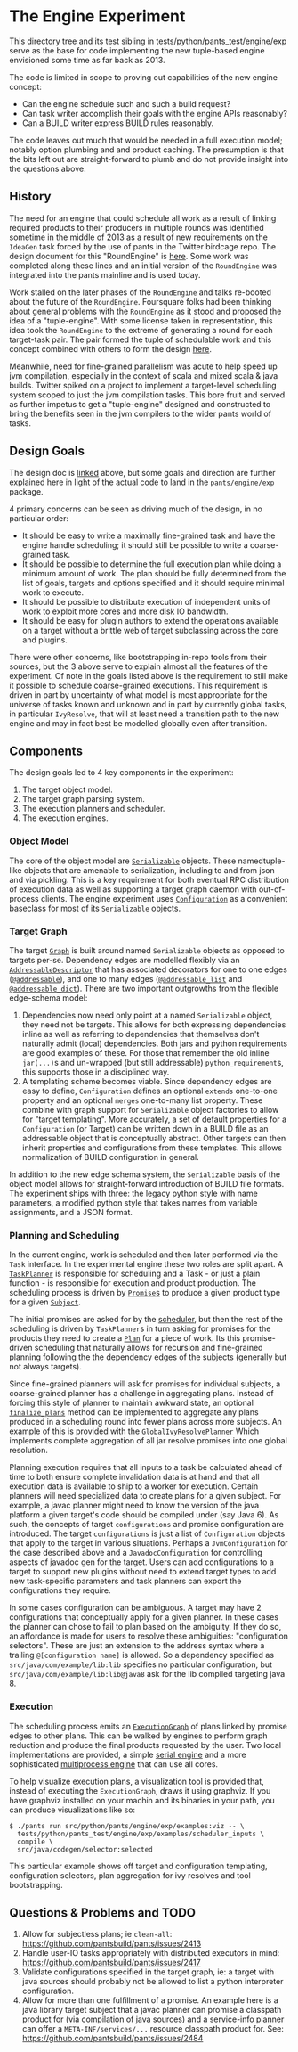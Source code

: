 # The Engine Experiment

This directory tree and its test sibling in tests/python/pants_test/engine/exp serve as the base for
code implementing the new tuple-based engine envisioned some time as far back as 2013.

The code is limited in scope to proving out capabilities of the new engine concept:

+ Can the engine schedule such and such a build request?
+ Can task writer accomplish their goals with the engine APIs reasonably?
+ Can a BUILD writer express BUILD rules reasonably.

The code leaves out much that would be needed in a full execution model; notably option plumbing and
and product caching.  The presumption is that the bits left out are straight-forward to plumb and do
not provide insight into the questions above.

## History

The need for an engine that could schedule all work as a result of linking required products to
their producers in multiple rounds was identified sometime in the middle of 2013 as a result of
new requirements on the `IdeaGen` task forced by the use of pants in the Twitter birdcage repo.  The
design document for this "RoundEngine" is
[here](https://docs.google.com/document/d/1MwOFcr4W6KbzPdbaj_ntJ36a0NRoiKyWLed0ziobsr4/edit#heading=h.rsohbvtm7zng).
Some work was completed along these lines and an initial version of the `RoundEngine` was
integrated into the pants mainline and is used today.

Work stalled on the later phases of the `RoundEngine` and talks re-booted about the future of the
`RoundEngine`.  Foursquare folks had been thinking about general problems with the `RoundEngine` as
it stood and proposed the idea of a "tuple-engine".  With some license taken in representation, this
idea took the `RoundEngine` to the extreme of generating a round for each target-task pair.  The
pair formed the tuple of schedulable work and this concept combined with others to form the design
[here][tuple-design].

Meanwhile, need for fine-grained parallelism was acute to help speed up jvm compilation, especially
in the context of scala and mixed scala & java builds.  Twitter spiked on a project to implement
a target-level scheduling system scoped to just the jvm compilation tasks.  This bore fruit and
served as further impetus to get a "tuple-engine" designed and constructed to bring the benefits
seen in the jvm compilers to the wider pants world of tasks.

## Design Goals

The design doc is [linked][tuple-design] above, but some goals and direction are further explained
here in light of the actual code to land in the `pants/engine/exp` package.

4 primary concerns can be seen as driving much of the design, in no particular order:

* It should be easy to write a maximally fine-grained task and have the engine handle scheduling;
   it should still be possible to write a coarse-grained task.
* It should be possible to determine the full execution plan while doing a minimum amount of work.
  The plan should be fully determined from the list of goals, targets and options specified and
  it should require minimal work to execute.
* It should be possible to distribute execution of independent units of work to exploit more cores
   and more disk IO bandwidth.
* It should be easy for plugin authors to extend the operations available on a target without a
   brittle web of target subclassing across the core and plugins.

There were other concerns, like bootstrapping in-repo tools from their sources, but the 3 above
serve to explain almost all the features of the experiment.  Of note in the goals listed above is
the requirement to still make it possible to schedule coarse-grained executions.  This requirement
is driven in part by uncertainty of what model is most appropriate for the universe of tasks known
and unknown and in part by currently global tasks, in particular `IvyResolve`, that will at least
need a transition path to the new engine and may in fact best be modelled globally even after
transition.

## Components

The design goals led to 4 key components in the experiment:

1. The target object model.
2. The target graph parsing system.
3. The execution planners and scheduler.
4. The execution engines.

### Object Model

The core of the object model are
[`Serializable`](https://github.com/pantsbuild/pants/blob/3bd6d75949c253e2e11dfece7e593a7e5fdf0908/src/python/pants/engine/exp/objects.py#L48)
objects.  These namedtuple-like objects that are amenable to serialization, including to and from
json and via pickling.  This is a key requirement for both eventual RPC distribution of execution
data as well as supporting a target graph daemon with out-of-process clients.  The engine experiment
uses
[`Configuration`](https://github.com/pantsbuild/pants/blob/3bd6d75949c253e2e11dfece7e593a7e5fdf0908/src/python/pants/engine/exp/configuration.py#L14)
as a convenient baseclass for most of its `Serializable` objects.

### Target Graph

The target
[`Graph`](https://github.com/pantsbuild/pants/blob/3bd6d75949c253e2e11dfece7e593a7e5fdf0908/src/python/pants/engine/exp/graph.py#L57)
is built around named `Serializable` objects as opposed to targets per-se.  Dependency edges are
modelled flexibly via an [`AddressableDescriptor`](https://github.com/pantsbuild/pants/blob/3bd6d75949c253e2e11dfece7e593a7e5fdf0908/src/python/pants/engine/exp/addressable.py#L113)
that has associated decorators for one to one edges
([`@addressable`](https://github.com/pantsbuild/pants/blob/3bd6d75949c253e2e11dfece7e593a7e5fdf0908/src/python/pants/engine/exp/addressable.py#L299)),
and one to many edges
([`@addressable_list`](https://github.com/pantsbuild/pants/blob/3bd6d75949c253e2e11dfece7e593a7e5fdf0908/src/python/pants/engine/exp/addressable.py#L341)
and [`@addressable_dict`](https://github.com/pantsbuild/pants/blob/3bd6d75949c253e2e11dfece7e593a7e5fdf0908/src/python/pants/engine/exp/addressable.py#L370)).
There are two important outgrowths from the flexible edge-schema model:

1. Dependencies now need only point at a named `Serializable` object, they need not be targets.
   This allows for both expressing dependencies inline as well as referring to dependencies that
   themselves don't naturally admit (local) dependencies.  Both jars and python requirements are
   good examples of these.  For those that remember the old inline `jar(...)`s and un-wrapped
   (but still addressable) `python_requirement`s, this supports those in a disciplined way.
2. A templating scheme becomes viable.  Since dependency edges are easy to define, `Configuration`
   defines an optional `extends` one-to-one property and an optional `merges` one-to-many list
   property.  These combine with graph support for `Serializable` object factories to allow for
   "target templating".  More accurately, a set of default properties for a `Configuration` (or
   Target) can be written down in a BUILD file as an addressable object that is conceptually
   abstract.  Other targets can then inherit properties and configurations from these templates. 
   This allows normalization of BUILD configuration in general.

In addition to the new edge schema system, the `Serializable` basis of the object model allows for
straight-forward introduction of BUILD file formats.  The experiment ships with three: the legacy
python style with name parameters, a modified python style that takes names from variable
assignments, and a JSON format.

### Planning and Scheduling

In the current engine, work is scheduled and then later performed via the `Task` interface.  In the
experimental engine these two roles are split apart.  A
[`TaskPlanner`](https://github.com/pantsbuild/pants/blob/3bd6d75949c253e2e11dfece7e593a7e5fdf0908/src/python/pants/engine/exp/scheduler.py#L264)
is responsible for scheduling and a Task - or just a plain function - is responsible for execution
and product production.  The scheduling process is driven by
[`Promise`s](https://github.com/pantsbuild/pants/blob/3bd6d75949c253e2e11dfece7e593a7e5fdf0908/src/python/pants/engine/exp/scheduler.py#L435)
to produce a given product type for a given
[`Subject`](https://github.com/pantsbuild/pants/blob/3bd6d75949c253e2e11dfece7e593a7e5fdf0908/src/python/pants/engine/exp/scheduler.py#L26).

The initial promises are asked for by the
[scheduler](https://github.com/pantsbuild/pants/blob/3bd6d75949c253e2e11dfece7e593a7e5fdf0908/src/python/pants/engine/exp/scheduler.py#L521),
but then the rest of the scheduling is driven by `TaskPlanner`s in turn asking for promises for the
products they need to
create a [`Plan`](https://github.com/pantsbuild/pants/blob/3bd6d75949c253e2e11dfece7e593a7e5fdf0908/src/python/pants/engine/exp/scheduler.py#L95)
for a piece of work.  Its this promise-driven scheduling that naturally allows for recursion and
fine-grained planning following the the dependency edges of the subjects (generally but not always
targets).

Since fine-grained planners will ask for promises for individual subjects, a coarse-grained planner
has a challenge in aggregating plans.  Instead of forcing this style of planner to maintain awkward
state, an optional
[`finalize_plans`](https://github.com/pantsbuild/pants/blob/3bd6d75949c253e2e11dfece7e593a7e5fdf0908/src/python/pants/engine/exp/scheduler.py#L295)
method can be implemented to aggregate any plans produced in a scheduling round into fewer plans
across more subjects.  An example of this is provided with the
[`GlobalIvyResolvePlanner`](https://github.com/pantsbuild/pants/blob/06e62bd1f00e130d76ada31b932062c5531cd717/src/python/pants/engine/exp/examples/planners.py#L75)
Which implements complete aggregation of all jar resolve promises into one global resolution.

Planning execution requires that all inputs to a task be calculated ahead of time to both ensure
complete invalidation data is at hand and that all execution data is available to ship to a worker
for execution.  Certain planners will need specialized data to create plans for a given subject.
For example, a javac planner might need to know the version of the java platform a given target's
code should be compiled under (say Java 6).  As such, the concepts of target `configurations` and
promise configuration are introduced.  The target `configurations` is just a list of `Configuration`
objects that apply to the target in various situations.  Perhaps a `JvmConfiguration` for the case
described above and a `JavadocConfiguration` for controlling aspects of javadoc gen for the target.
Users can add configurations to a target to support new plugins without need to extend target types
to add new task-specific parameters and task planners can export the configurations they require.

In some cases configuration can be ambiguous.  A target may have 2 configurations that conceptually
apply for a given planner.  In these cases the planner can chose to fail to plan based on the
ambiguity.  If they do so, an affordance is made for users to resolve these ambiguities:
"configuration selectors".  These are just an extension to the address syntax where a trailing
`@[configuration name]` is allowed. So a dependency specified as `src/java/com/example/lib:lib`
specifies no particular configuration, but `src/java/com/example/lib:lib@java8` ask for the lib
compiled targeting java 8.

### Execution

The scheduling process emits an
[`ExecutionGraph`](https://github.com/pantsbuild/pants/blob/06e62bd1f00e130d76ada31b932062c5531cd717/src/python/pants/engine/exp/scheduler.py#L446)
of plans linked by promise edges to other plans.  This can be walked by engines to perform graph
reduction and produce the final products requested by the user.  Two local implementations are
provided, a simple
[serial engine](https://github.com/pantsbuild/pants/blob/06e62bd1f00e130d76ada31b932062c5531cd717/src/python/pants/engine/exp/engine.py#L304)
and a more sophisticated
[multiprocess engine](https://github.com/pantsbuild/pants/blob/06e62bd1f00e130d76ada31b932062c5531cd717/src/python/pants/engine/exp/engine.py#L331)
that can use all cores.

To help visualize execution plans, a visualization tool is provided that, instead of executing the
`ExecutionGraph`, draws it using graphviz.  If you have graphviz installed on your machin and its
binaries in your path, you can produce visualizations like so:

```console
$ ./pants run src/python/pants/engine/exp/examples:viz -- \
  tests/python/pants_test/engine/exp/examples/scheduler_inputs \
  compile \
  src/java/codegen/selector:selected
```

This particular example shows off target and configuration templating, configuration selectors, plan
aggregation for ivy resolves and tool bootstrapping.

## Questions & Problems and TODO

1. Allow for subjectless plans; ie `clean-all`:
   https://github.com/pantsbuild/pants/issues/2413
2. Handle user-IO tasks appropriately with distributed executors in mind:
   https://github.com/pantsbuild/pants/issues/2417
3. Validate configurations specified in the target graph, ie: a target with java sources should
   probably not be allowed to list a python interpreter configuration.
4. Allow for more than one fulfillment of a promise.  An example here is a java library target
   subject that a javac planner can promise a classpath product for (via compilation of java
   sources) and a service-info planner can offer a `META-INF/services/...` resource classpath
   product for. See: https://github.com/pantsbuild/pants/issues/2484

[tuple-design]: https://docs.google.com/a/twitter.com/document/d/1MQLmVGHLnA2xlVgnFjwQQeFZRonTbxM1FyBS5sYwyr8/edit?usp=sharing "Tuple Engine Design Doc"